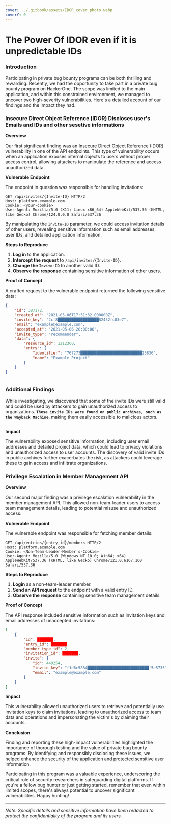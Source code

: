 ```yaml
---
cover: ../.gitbook/assets/IDOR_cover_photo.webp
coverY: 0
---
```


# The Power Of IDOR even if it is unpredictable IDs

### **Introduction**

Participating in private bug bounty programs can be both thrilling and rewarding. Recently, we had the opportunity to take part in a private bug bounty program on HackerOne. The scope was limited to the main application, and within this constrained environment, we managed to uncover two high-severity vulnerabilities. Here's a detailed account of our findings and the impact they had.

### Insecure Direct Object Reference (IDOR) Discloses user's Emails and IDs and other sesetive informations

**Overview**

Our first significant finding was an Insecure Direct Object Reference (IDOR) vulnerability in one of the API endpoints. This type of vulnerability occurs when an application exposes internal objects to users without proper access control, allowing attackers to manipulate the reference and access unauthorized data.

**Vulnerable Endpoint**

The endpoint in question was responsible for handling invitations:

```http
GET /api/invites/{Invite-ID} HTTP/2
Host: platform.example.com
Cookie: <your-cookie>
User-Agent: Mozilla/5.0 (X11; Linux x86_64) AppleWebKit/537.36 (KHTML, like Gecko) Chrome/124.0.0.0 Safari/537.36
```

By manipulating the `Invite-ID` parameter, we could access invitation details of other users, revealing sensitive information such as email addresses, user IDs, and detailed application information.

**Steps to Reproduce**

1. **Log in** to the application.
2. **Intercept the request** to `/api/invites/{Invite-ID}`.
3. **Change the `Invite-ID`** to another valid ID.
4. **Observe the response** containing sensitive information of other users.

**Proof of Concept**

A crafted request to the vulnerable endpoint returned the following sensitive data:

```json
{
    "id": 387172,
    "created_at": "2021-05-06T17:31:32.000000Z",
    "invite_key": "2cf8██████████████████82432fc83e7",
    "email": "example@example.com",
    "accepted_at": "2021-05-06 20:00:06",
    "invite_type": "recommender",
    "data": {
        "resource_id": 1212360,
        "entry": {
            "identifier": "767273███████████████████████████25836",
            "name": "Example Project"
        }
    }
}
```

<figure><img src="../.gitbook/assets/2024-07-06_20-08.png" alt=""><figcaption></figcaption></figure>

### **Additional Findings**

While investigating, we discovered that some of the invite IDs were still valid and could be used by attackers to gain unauthorized access to organizations. **`These invite IDs were found on public archives, such as the Wayback Machine`**, making them easily accessible to malicious actors.

<figure><img src="../.gitbook/assets/image (30).png" alt=""><figcaption></figcaption></figure>

**Impact**

The vulnerability exposed sensitive information, including user email addresses and detailed project data, which could lead to privacy violations and unauthorized access to user accounts. The discovery of valid invite IDs in public archives further exacerbates the risk, as attackers could leverage these to gain access and infiltrate organizations.

### Privilege Escalation in Member Management API

**Overview**

Our second major finding was a privilege escalation vulnerability in the member management API. This allowed non-team-leader users to access team management details, leading to potential misuse and unauthorized access.

**Vulnerable Endpoint**

The vulnerable endpoint was responsible for fetching member details:

```http
GET /api/entries/{entry_id}/members HTTP/2
Host: platform.example.com
Cookie: <Non-Team-Leader-Member's-Cookie>
User-Agent: Mozilla/5.0 (Windows NT 10.0; Win64; x64) AppleWebKit/537.36 (KHTML, like Gecko) Chrome/121.0.6167.160 Safari/537.36
```

**Steps to Reproduce**

1. **Login** as a non-team-leader member.
2. **Send an API request** to the endpoint with a valid entry ID.
3. **Observe the response** containing sensitive team management details.

**Proof of Concept**

The API response included sensitive information such as invitation keys and email addresses of unaccepted invitations:

```json
[
    {
        "id": ███████,
        "entry_id": ███████,
        "member_type_id": 2,
        "invitation_id": ███████,
        "invite": {
            "id": 449254,
            "invite_key": "f1d6c5884███████████████████████████f5e5735",
            "email": "example@example.com"
        }
    }
]
```

**Impact**

This vulnerability allowed unauthorized users to retrieve and potentially use invitation keys to claim invitations, leading to unauthorized access to team data and operations and impersonating the victim's by claiming their accounts.

**Conclusion**

Finding and reporting these high-impact vulnerabilities highlighted the importance of thorough testing and the value of private bug bounty programs. By identifying and responsibly disclosing these issues, we helped enhance the security of the application and protected sensitive user information.

Participating in this program was a valuable experience, underscoring the critical role of security researchers in safeguarding digital platforms. If you're a fellow bug hunter or just getting started, remember that even within limited scopes, there's always potential to uncover significant vulnerabilities. Happy hunting!

***

_Note: Specific details and sensitive information have been redacted to protect the confidentiality of the program and its users._
